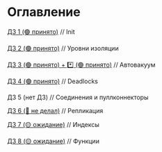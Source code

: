# Оглавление

[ДЗ 1 (🟢 принято)](hw_1.md) // Init

[ДЗ 2 (🟢 принято)](hw_2.md) // Уровни изоляции

[ДЗ 3 (🟢 принято) + *️⃣ (🟢 принято)](hw_3.md) // Автовакуум

[ДЗ 4 (🟢 принято)](hw_4.md) // Deadlocks

ДЗ 5 (нет ДЗ) // Соединения и пуллконнекторы

[ДЗ 6 (🔴 не делал)](hw_6.md) // Репликация

[ДЗ 7 (🟡 ожидание)](hw_7.md) // Индексы

[ДЗ 8 (🟡 ожидание)](hw_8.md) // Функции